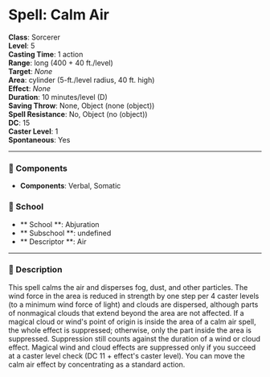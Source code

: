 
# Spell: Calm Air
**Class**: Sorcerer  
**Level**: 5  
**Casting Time**: 1 action  
**Range**: long (400 + 40 ft./level)  
**Target**: _None_  
**Area**: cylinder (5-ft./level radius, 40 ft. high)  
**Effect**: _None_  
**Duration**: 10 minutes/level (D)  
**Saving Throw**: None, Object (none (object))  
**Spell Resistance**: No, Object (no (object))  
**DC**: 15  
**Caster Level**: 1  
**Spontaneous**: Yes

---

### 🔮 Components
- **Components**: Verbal, Somatic

### 🏫 School
- ** School **: Abjuration
- ** Subschool **: undefined
- ** Descriptor **: Air
---

### 📜 Description
This spell calms the air and disperses fog, dust, and other particles. The wind force in the area is reduced in strength by one step per 4 caster levels (to a minimum wind force of light) and clouds are dispersed, although parts of nonmagical clouds that extend beyond the area are not affected. If a magical cloud or wind's point of origin is inside the area of a calm air spell, the whole effect is suppressed; otherwise, only the part inside the area is suppressed. Suppression still counts against the duration of a wind or cloud effect. Magical wind and cloud effects are suppressed only if you succeed at a caster level check (DC 11 + effect's caster level). You can move the calm air effect by concentrating as a standard action.
